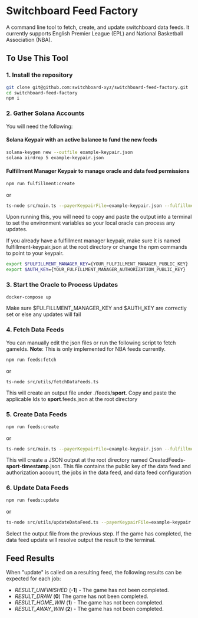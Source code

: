 # Switchboard Feed Factory

A command line tool to fetch, create, and update switchboard data feeds. It currently supports English Premier League (EPL) and National Basketball Association (NBA).


## To Use This Tool

### 1. Install the repository

```bash
git clone git@github.com:switchboard-xyz/switchboard-feed-factory.git
cd switchboard-feed-factory
npm i
```

### 2. Gather Solana Accounts

You will need the following:

#### Solana Keypair with an active balance to fund the new feeds

```bash
solana-keygen new --outfile example-keypair.json
solana airdrop 5 example-keypair.json
```

#### Fulfillment Manager Keypair to manage oracle and data feed permissions

```bash
npm run fulfillment:create
```
or
```bash
ts-node src/main.ts --payerKeypairFile=example-keypair.json --fulfillmentKeypair=fulfillment-keypair.json
```
Upon running this, you will need to copy and paste the output into a terminal to set the environment variables so your local oracle can process any updates.

If you already have a fulfillment manager keypair, make sure it is named fulfillment-keypair.json at the root directory or change the npm commands to point to your keypair.
```bash
export $FULFILLMENT_MANAGER_KEY={YOUR_FULFILLMENT_MANAGER_PUBLIC_KEY}
export $AUTH_KEY={YOUR_FULFILLMENT_MANAGER_AUTHORIZATION_PUBLIC_KEY}
```

### 3. Start the Oracle to Process Updates

```bash
docker-compose up
```
Make sure $FULFILLMENT_MANAGER_KEY and $AUTH_KEY are correctly set or else any updates will fail

### 4. Fetch Data Feeds

You can manually edit the json files or run the following script to fetch gameIds. **Note**: This is only implemented for NBA feeds currently.

```bash
npm run feeds:fetch
```
or
```bash
ts-node src/utils/fetchDataFeeds.ts
```
This will create an output file under ./feeds/**sport**. Copy and paste the applicable Ids to **sport**.feeds.json at the root directory

### 5. Create Data Feeds

```bash
npm run feeds:create
```
or
```bash
ts-node src/main.ts --payerKeypairFile=example-keypair.json --fulfillmentKeypair=fulfillment-keypair.json
```
This will create a JSON output at the root directory named CreatedFeeds-**sport**-**timestamp**.json. This file contains the public key of the data feed and authorization account, the jobs in the data feed, and data feed configuration 
  
### 6. Update Data Feeds
  ```bash
npm run feeds:update
```
or
  ```bash
ts-node src/utils/updateDataFeed.ts --payerKeypairFile=example-keypair.json
```
Select the output file from the previous step. If the game has completed, the data feed update will resolve output the result to the terminal.
  
## Feed Results

When "update" is called on a resulting feed, the following results can be expected for each job:

- _RESULT_UNFINISHED_ (**-1**) - The game has not been completed.
- _RESULT_DRAW_ (**0**)  The game has not been completed.
- _RESULT_HOME_WIN_ (**1**) - The game has not been completed.
- _RESULT_AWAY_WIN_ (**2**) - The game has not been completed.
